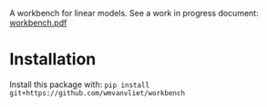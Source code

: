A workbench for linear models. See a work in progress document: [workbench.pdf](doc/workbench.pdf)

# Installation

Install this package with: `pip install git+https://github.com/wmvanvliet/workbench`


